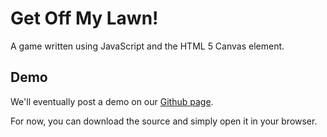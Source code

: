 # Get Off My Lawn!

A game written using JavaScript and the HTML 5 Canvas element.

## Demo

We'll eventually post a demo on our [Github page](http://jbubriski.github.com/Get-Off-My-Lawn/).

For now, you can download the source and simply open it in your browser.